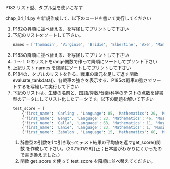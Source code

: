 P182 リスト型、タプル型を使いこなす

chap_04_14.py を新規作成して、以下のコードを書いて実行してください

1. P182の昇順に並べ替える、を写経してプリントして下さい
1. 下記のリストをソートして下さい。
    ```python
    names = ['Thomasin', 'Virginie', 'Bridie', 'Elbertine', 'Axe', 'Mandie', 'Freddie', 'Petra', 'Charlot', 'Trula']
    ```
1. P183の降順に並べ替える、を写経してプリントして下さい
1. １〜１０のリストをrange関数で作って降順にソートしてプリント下さい
1. 上記リスト names を降順にソートしてプリントして下さい
1. P184の、タプルのリストを作る、戦車の諸元を足して返す関数 evaluate_tankdata()、各戦車の強さを表示する、P185の戦車の強さでソートするを写経して実行して下さい
1. 下記のリストは、生徒の名前と、国語/算数/音楽/科学のテストの点数を辞書型のデータにしてリスト化したデータです。以下の問題を解いて下さい
    ```python
    test_score = [
        {'first_name': 'Carling', 'Language': 85, 'Mathematics': 20, 'Music': 48, 'Science': 6}, 
        {'first_name': 'Bengt', 'Language': 23, 'Mathematics': 46, 'Music': 26, 'Science': 50}, 
        {'first_name': 'Calla', 'Language': 63, 'Mathematics': 11, 'Music': 97, 'Science': 22}, 
        {'first_name': 'Lanie', 'Language': 23, 'Mathematics': 1, 'Music': 100, 'Science': 96}, 
        {'first_name': 'Zebulon', 'Language': 15, 'Mathematics': 68, 'Music': 35, 'Science': 68}]
    ```
    1. 辞書型の引数を1つ引き取ってテスト結果の平均値を返すget_score()関数 を作成して下さい。（2021/01/28訂正；日本語がわかりにくかったので書き換えました。）
    1. 関数 get_score を使って test_score を降順に並べ替えてください。


